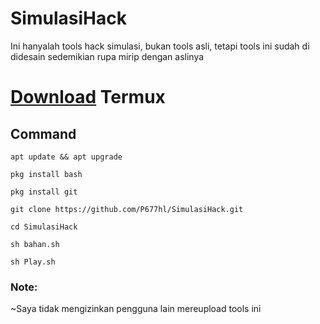 # SimulasiHack


Ini hanyalah tools hack simulasi, bukan tools asli, tetapi tools ini sudah di didesain sedemikian rupa mirip dengan aslinya

# [Download](https://play.google.com/store/apps/details?id=com.termux) Termux

<h2> Command</h2>


```
apt update && apt upgrade
```
```
pkg install bash
```
```
pkg install git
```
```
git clone https://github.com/P677hl/SimulasiHack.git
```
```
cd SimulasiHack
```
```
sh bahan.sh
```
```
sh Play.sh
```

<h3> Note:</h3>
~Saya tidak mengizinkan pengguna lain mereupload tools ini
